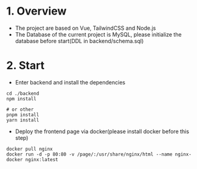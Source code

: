# 1. Overview

-   The project are based on Vue, TailwindCSS and Node.js
-   The Database of the current project is MySQL, please initialize the database before start(DDL in backend/schema.sql)

# 2. Start

-   Enter backend and install the dependencies

```shell
cd ./backend
npm install

# or other
pnpm install
yarn install
```

-   Deploy the frontend page via docker(please install docker before this step)

```shell
docker pull nginx
docker run -d -p 80:80 -v /page/:/usr/share/nginx/html --name nginx-docker nginx:latest
```
